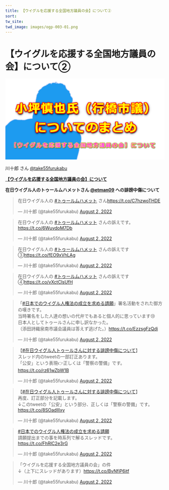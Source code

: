 ```yaml
---
title: 【ウイグルを応援する全国地方議員の会】について②    
sort: 
tw_site:   
twd_image: images/ogp-003-01.png  
---
```


# 【ウイグルを応援する全国地方議員の会】について②  

![ウイグルを応援する会](images/ogp-003-01.png)

川十郎 さん [@take55furukabu](https://twitter.com/take55furukabu)

**[【ウイグルを応援する全国地方議員の会】について](https://twitter.com/take55furukabu/status/1554344697581404160)**

**在日ウイグル人のトゥールムハメットさん [@etman09](https://twitter.com/etman09) への誹謗中傷について**  

<blockquote class="twitter-tweet" data-conversation="none"><p lang="ja" dir="ltr">在日ウイグル人の <a href="https://twitter.com/hashtag/%E3%83%88%E3%82%A5%E3%83%BC%E3%83%AB%E3%83%A0%E3%83%8F%E3%83%A1%E3%83%83%E3%83%88?src=hash&amp;ref_src=twsrc%5Etfw">#トゥールムハメット</a> さん<a href="https://t.co/C7hzwoTHDE">https://t.co/C7hzwoTHDE</a></p>&mdash; 川十郎 (@take55furukabu) <a href="https://twitter.com/take55furukabu/status/1554344697581404160?ref_src=twsrc%5Etfw">August 2, 2022</a></blockquote> <script async src="https://platform.twitter.com/widgets.js" charset="utf-8"></script>

<blockquote class="twitter-tweet" data-conversation="none"><p lang="ja" dir="ltr">在日ウイグル人の <a href="https://twitter.com/hashtag/%E3%83%88%E3%82%A5%E3%83%BC%E3%83%AB%E3%83%A0%E3%83%8F%E3%83%A1%E3%83%83%E3%83%88?src=hash&amp;ref_src=twsrc%5Etfw">#トゥールムハメット</a> さんの訴えです。<a href="https://t.co/6WuvdoM7Db">https://t.co/6WuvdoM7Db</a></p>&mdash; 川十郎 (@take55furukabu) <a href="https://twitter.com/take55furukabu/status/1554345717573242881?ref_src=twsrc%5Etfw">August 2, 2022</a></blockquote> <script async src="https://platform.twitter.com/widgets.js" charset="utf-8"></script>

<blockquote class="twitter-tweet" data-conversation="none"><p lang="ja" dir="ltr">在日ウイグル人の <a href="https://twitter.com/hashtag/%E3%83%88%E3%82%A5%E3%83%BC%E3%83%AB%E3%83%A0%E3%83%8F%E3%83%A1%E3%83%83%E3%83%88?src=hash&amp;ref_src=twsrc%5Etfw">#トゥールムハメット</a> さんの訴えです③<a href="https://t.co/fEO9xVhLAg">https://t.co/fEO9xVhLAg</a></p>&mdash; 川十郎 (@take55furukabu) <a href="https://twitter.com/take55furukabu/status/1554346914333982720?ref_src=twsrc%5Etfw">August 2, 2022</a></blockquote> <script async src="https://platform.twitter.com/widgets.js" charset="utf-8"></script>

<blockquote class="twitter-tweet" data-conversation="none"><p lang="ja" dir="ltr">在日ウイグル人の <a href="https://twitter.com/hashtag/%E3%83%88%E3%82%A5%E3%83%BC%E3%83%AB%E3%83%A0%E3%83%8F%E3%83%A1%E3%83%83%E3%83%88?src=hash&amp;ref_src=twsrc%5Etfw">#トゥールムハメット</a> さんの訴えです④<a href="https://t.co/vXctClsUfH">https://t.co/vXctClsUfH</a></p>&mdash; 川十郎 (@take55furukabu) <a href="https://twitter.com/take55furukabu/status/1554348702986534912?ref_src=twsrc%5Etfw">August 2, 2022</a></blockquote> <script async src="https://platform.twitter.com/widgets.js" charset="utf-8"></script>

<blockquote class="twitter-tweet" data-conversation="none"><p lang="ja" dir="ltr">「<a href="https://twitter.com/hashtag/%E6%97%A5%E6%9C%AC%E3%81%A7%E3%81%AE%E3%82%A6%E3%82%A4%E3%82%B0%E3%83%AB%E4%BA%BA%E6%A8%A9%E6%B3%95%E3%81%AE%E6%88%90%E7%AB%8B%E3%82%92%E6%B1%82%E3%82%81%E3%82%8B%E8%AB%8B%E9%A1%98?src=hash&amp;ref_src=twsrc%5Etfw">#日本でのウイグル人権法の成立を求める請願</a>」署名活動をされた御方の嘆きです。<br>当時署名をした人達の想いの代弁でもあると個人的に思っています😢<br>日本人としてトゥールさんに申し訳なかった。<br>（添田詩織泉南市議会議員は答えず逃げた。）<a href="https://t.co/EzzsgFzQdi">https://t.co/EzzsgFzQdi</a></p>&mdash; 川十郎 (@take55furukabu) <a href="https://twitter.com/take55furukabu/status/1554350790722334721?ref_src=twsrc%5Etfw">August 2, 2022</a></blockquote> <script async src="https://platform.twitter.com/widgets.js" charset="utf-8"></script>

<blockquote class="twitter-tweet" data-conversation="none"><p lang="ja" dir="ltr">【<a href="https://twitter.com/hashtag/%E5%9C%A8%E6%97%A5%E3%82%A6%E3%82%A4%E3%82%B0%E3%83%AB%E4%BA%BA%E3%83%88%E3%82%A5%E3%83%BC%E3%83%AB%E3%81%95%E3%82%93%E3%81%AB%E5%AF%BE%E3%81%99%E3%82%8B%E8%AA%B9%E8%AC%97%E4%B8%AD%E5%82%B7%E3%81%AB%E3%81%A4%E3%81%84%E3%81%A6?src=hash&amp;ref_src=twsrc%5Etfw">#在日ウイグル人トゥールさんに対する誹謗中傷について</a>】<br>スレッド内のtweetの一部訂正あります。<br>「公安」という表現👉正しくは「警察の警備」です。<a href="https://t.co/rz61wZbW1B">https://t.co/rz61wZbW1B</a></p>&mdash; 川十郎 (@take55furukabu) <a href="https://twitter.com/take55furukabu/status/1554359666192576512?ref_src=twsrc%5Etfw">August 2, 2022</a></blockquote> <script async src="https://platform.twitter.com/widgets.js" charset="utf-8"></script>

<blockquote class="twitter-tweet" data-conversation="none"><p lang="ja" dir="ltr">【<a href="https://twitter.com/hashtag/%E5%9C%A8%E6%97%A5%E3%82%A6%E3%82%A4%E3%82%B0%E3%83%AB%E4%BA%BA%E3%83%88%E3%82%A5%E3%83%BC%E3%83%AB%E3%81%95%E3%82%93%E3%81%AB%E5%AF%BE%E3%81%99%E3%82%8B%E8%AA%B9%E8%AC%97%E4%B8%AD%E5%82%B7%E3%81%AB%E3%81%A4%E3%81%84%E3%81%A6?src=hash&amp;ref_src=twsrc%5Etfw">#在日ウイグル人トゥールさんに対する誹謗中傷について</a>】<br>再度、訂正部分を記載します。<br>↓このtweetの「公安」という部分、正しくは「警察の警備」です。<a href="https://t.co/8SOadlIlxy">https://t.co/8SOadlIlxy</a></p>&mdash; 川十郎 (@take55furukabu) <a href="https://twitter.com/take55furukabu/status/1554360228942352389?ref_src=twsrc%5Etfw">August 2, 2022</a></blockquote> <script async src="https://platform.twitter.com/widgets.js" charset="utf-8"></script>

<blockquote class="twitter-tweet" data-conversation="none"><p lang="ja" dir="ltr"><a href="https://twitter.com/hashtag/%E6%97%A5%E6%9C%AC%E3%81%A7%E3%81%AE%E3%82%A6%E3%82%A4%E3%82%B0%E3%83%AB%E4%BA%BA%E6%A8%A9%E6%B3%95%E3%81%AE%E6%88%90%E7%AB%8B%E3%82%92%E6%B1%82%E3%82%81%E3%82%8B%E8%AB%8B%E9%A1%98?src=hash&amp;ref_src=twsrc%5Etfw">#日本でのウイグル人権法の成立を求める請願</a><br>請願提出までの事を時系列で解るスレッドです。<a href="https://t.co/FhRlC2e3rG">https://t.co/FhRlC2e3rG</a></p>&mdash; 川十郎 (@take55furukabu) <a href="https://twitter.com/take55furukabu/status/1554361210749198342?ref_src=twsrc%5Etfw">August 2, 2022</a></blockquote> <script async src="https://platform.twitter.com/widgets.js" charset="utf-8"></script>

<blockquote class="twitter-tweet" data-conversation="none"><p lang="ja" dir="ltr">「ウイグルを応援する全国地方議員の会」の件<br>↓（上下にスレッドがあります）<a href="https://t.co/BvNfiP6itf">https://t.co/BvNfiP6itf</a></p>&mdash; 川十郎 (@take55furukabu) <a href="https://twitter.com/take55furukabu/status/1554363135850840065?ref_src=twsrc%5Etfw">August 2, 2022</a></blockquote> <script async src="https://platform.twitter.com/widgets.js" charset="utf-8"></script>

<!--

<blockquote class="twitter-tweet" data-conversation="none"><p lang="ja" dir="ltr"><a href="https://twitter.com/hashtag/%E8%A9%B1%E3%81%8C%E9%A3%9B%E3%81%B3%E3%81%BE%E3%81%99%E3%81%8C?src=hash&amp;ref_src=twsrc%5Etfw">#話が飛びますが</a>。未成年だが容赦しない？<br>人生を叩き潰すところまでやった？一家離散？<br>😱なにこれ、滅茶苦茶です。その子は大丈夫？<br>議員以前に大人のやる事ですか？<a href="https://t.co/jNLxmCoIgL">https://t.co/jNLxmCoIgL</a></p>&mdash; 川十郎 (@take55furukabu) <a href="https://twitter.com/take55furukabu/status/1554365284009791488?ref_src=twsrc%5Etfw">August 2, 2022</a></blockquote> <script async src="https://platform.twitter.com/widgets.js" charset="utf-8"></script>

<blockquote class="twitter-tweet" data-conversation="none"><p lang="ja" dir="ltr">140字以内で簡単に纏めるとこうなります。<a href="https://t.co/BJptksiXkx">https://t.co/BJptksiXkx</a></p>&mdash; 川十郎 (@take55furukabu) <a href="https://twitter.com/take55furukabu/status/1554374062067142659?ref_src=twsrc%5Etfw">August 2, 2022</a></blockquote> <script async src="https://platform.twitter.com/widgets.js" charset="utf-8"></script>

<blockquote class="twitter-tweet" data-conversation="none"><p lang="ja" dir="ltr">ぜひ、質問に答えて欲しい。<a href="https://t.co/1Qci3z62Gz">https://t.co/1Qci3z62Gz</a></p>&mdash; 川十郎 (@take55furukabu) <a href="https://twitter.com/take55furukabu/status/1554624532878528512?ref_src=twsrc%5Etfw">August 3, 2022</a></blockquote> <script async src="https://platform.twitter.com/widgets.js" charset="utf-8"></script>

-->
